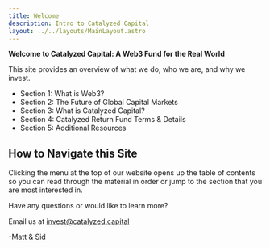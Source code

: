 ```yaml
---
title: Welcome
description: Intro to Catalyzed Capital
layout: ../../layouts/MainLayout.astro
---
```


**Welcome to Catalyzed Capital: A Web3 Fund for the Real World**

This site provides an overview of what we do, who we are, and why we invest.

- Section 1: What is Web3?
- Section 2: The Future of Global Capital Markets
- Section 3: What is Catalyzed Capital?
- Section 4: Catalyzed Return Fund Terms & Details
- Section 5: Additional Resources

## How to Navigate this Site

Clicking the menu at the top of our website opens up the table of contents so you can read through the material in order or jump to the section that you are most interested in.

Have any questions or would like to learn more?

Email us at invest@catalyzed.capital

-Matt & Sid
